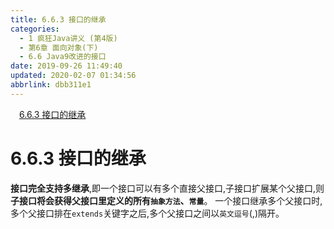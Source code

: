 ```yaml
---
title: 6.6.3 接口的继承
categories: 
  - 1 疯狂Java讲义 (第4版)
  - 第6章 面向对象(下)
  - 6.6 Java9改进的接口
date: 2019-09-26 11:49:40
updated: 2020-02-07 01:34:56
abbrlink: dbb311e1
---
```

<div id='my_toc'><a href="/JavaReadingNotes/dbb311e1/#6-6-3-接口的继承" class="header_1">6.6.3 接口的继承</a>&nbsp;<br></div>
<style>.header_1{margin-left: 1em;}.header_2{margin-left: 2em;}.header_3{margin-left: 3em;}.header_4{margin-left: 4em;}.header_5{margin-left: 5em;}.header_6{margin-left: 6em;}</style>
<!--more-->
<script>if (navigator.platform.search('arm')==-1){document.getElementById('my_toc').style.display = 'none';}var e,p = document.getElementsByTagName('p');while (p.length>0) {e = p[0];e.parentElement.removeChild(e);}</script>

<!--end-->
<!--SSTStart-->
# 6.6.3 接口的继承 #
**接口完全支持多继承**,即一个接口可以有多个直接父接口,子接口扩展某个父接口,则**子接口将会获得父接口里定义的所有`抽象方法`、`常量`**。
一个接口继承多个父接口时,多个父接口排在`extends`关键字之后,多个父接口之间以`英文逗号`(,)隔开。
<!--SSTStop-->


